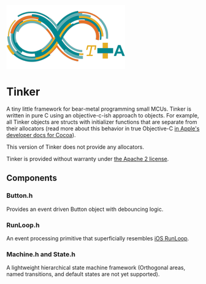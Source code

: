 
![](arcommunity.png)

# Tinker

A tiny little framework for bear-metal programming small MCUs. Tinker is written
in pure C using an objective-c-ish approach to objects. For example, all Tinker
objects are structs with initializer functions that are separate from their allocators (read more about
    this behavior in true Objective-C [in Apple's developer docs for Cocoa](https://developer.apple.com/library/ios/documentation/General/Conceptual/CocoaEncyclopedia/Initialization/Initialization.html)).

This version of Tinker does not provide any allocators.

Tinker is provided without warranty under [the Apache 2 license](http://www.apache.org/licenses/LICENSE-2.0).

## Components

### Button.h

Provides an event driven Button object with debouncing logic.

### RunLoop.h

An event processing primitive that superficially resembles [iOS RunLoop](https://developer.apple.com/library/ios/documentation/Cocoa/Conceptual/Multithreading/RunLoopManagement/RunLoopManagement.html).

### Machine.h and State.h

A lightweight hierarchical state machine framework (Orthogonal areas, named transitions,
    and default states are not yet supported).

